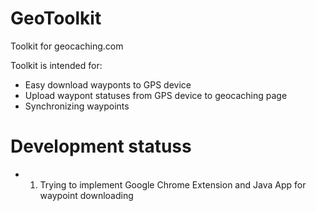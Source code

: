 # GeoToolkit
Toolkit for geocaching.com

Toolkit is intended for:
* Easy download wayponts to GPS device
* Upload waypont statuses from GPS device to geocaching page
* Synchronizing waypoints

# Development statuss

* 1. Trying to implement Google Chrome Extension and Java App for waypoint downloading

